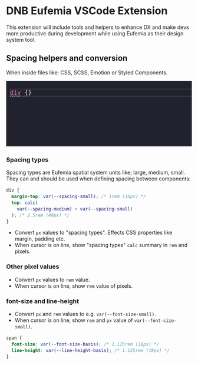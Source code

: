 # DNB Eufemia VSCode Extension

This extension will include tools and helpers to enhance DX and make devs more productive during development while using Eufemia as their design system tool.

## Spacing helpers and conversion

When inside files like: CSS, SCSS, Emotion or Styled Components.

![](./assets/Eufemia-VSCode-Extension-with-CSS.gif)

### Spacing types

Spacing types are Eufemia spatial system units like; large, medium, small. They can and should be used when defining spacing between components:

```css
div {
  margin-top: var(--spacing-small); /* 1rem (16px) */
  top: calc(
    var(--spacing-medium) + var(--spacing-small)
  ); /* 2.5rem (40px) */
}
```

- Convert `px` values to "spacing types". Effects CSS properties like margin, padding etc.
- When cursor is on line, show "spacing types" `calc` summary in `rem` and pixels.

### Other pixel values

- Convert `px` values to `rem` value.
- When cursor is on line, show `rem` value of pixels.

### font-size and line-height

- Convert `px` and `rem` values to e.g. `var(--font-size-small)`.
- When cursor is on line, show `rem` and `px` value of `var(--font-size-small)`.

```css
span {
  font-size: var(--font-size-basis); /* 1.125rem (18px) */
  line-height: var(--line-height-basis); /* 1.125rem (18px) */
}
```
